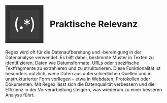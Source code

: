 

<div style="display: flex; align-items: center; margin-bottom: 20px;">
    <img src="regex_logo_simple.png" alt="Regex Logo" style="width: 120px; margin-right: 20px;">
    <h1 style="margin: 0;">Praktische Relevanz</h1>
</div>


Regex wird oft für die Datenaufbereitung und -bereinigung in der Datenanalyse verwendet. Es hilft dabei, bestimmte Muster in Texten zu identifizieren, Daten wie Datumsformate, URLs oder spezifische Textfragmente zu extrahieren und zu strukturieren. Diese Funktionalität ist besonders nützlich, wenn Daten aus unterschiedlichen Quellen und in unstrukturierter Form vorliegen – etwa in Webdaten, Protokollen oder Dokumenten. Mit Regex lässt sich die Datenqualität verbessern und die Effizienz in der Vorverarbeitung steigern, was wiederum zu einer besseren Analyse führt.

